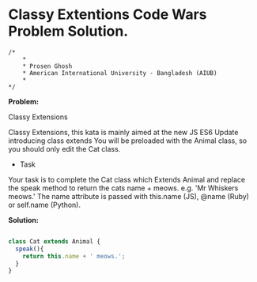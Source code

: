 # Classy Extentions Code Wars Problem Solution.

```
/*
    *
    * Prosen Ghosh
    * American International University - Bangladesh (AIUB)
    *
*/
```

**Problem:**

Classy Extensions

Classy Extensions, this kata is mainly aimed at the new JS ES6 Update introducing class extends You will be preloaded with the Animal class, so you should only edit the Cat class.
- Task

Your task is to complete the Cat class which Extends Animal and replace the speak method to return the cats name + meows. e.g.
'Mr Whiskers meows.'
The name attribute is passed with this.name (JS), @name (Ruby) or self.name (Python).

**Solution:**

```javascript

class Cat extends Animal {
  speak(){
    return this.name + ' meows.';
  }
}

```
